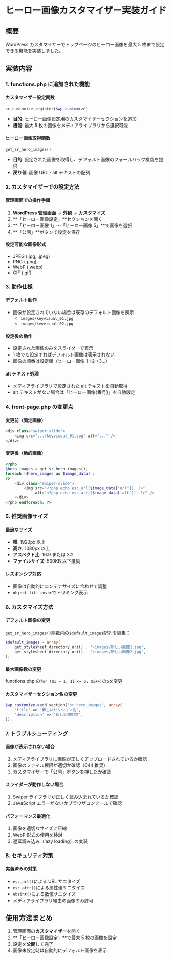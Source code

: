 # ヒーロー画像カスタマイザー実装ガイド

## 概要

WordPress カスタマイザーでトップページのヒーロー画像を最大 5 枚まで設定できる機能を実装しました。

## 実装内容

### 1. functions.php に追加された機能

#### カスタマイザー設定関数

```php
sr_customize_register($wp_customize)
```

- **目的**: ヒーロー画像設定用のカスタマイザーセクションを追加
- **機能**: 最大 5 枚の画像をメディアライブラリから選択可能

#### ヒーロー画像取得関数

```php
get_sr_hero_images()
```

- **目的**: 設定された画像を取得し、デフォルト画像のフォールバック機能を提供
- **戻り値**: 画像 URL・alt テキストの配列

### 2. カスタマイザーでの設定方法

#### 管理画面での操作手順

1. **WordPress 管理画面** → **外観** → **カスタマイズ**
2. **「ヒーロー画像設定」**セクションを開く
3. **「ヒーロー画像 1」～「ヒーロー画像 5」**で画像を選択
4. **「公開」**ボタンで設定を保存

#### 設定可能な画像形式

- JPEG (.jpg, .jpeg)
- PNG (.png)
- WebP (.webp)
- GIF (.gif)

### 3. 動作仕様

#### デフォルト動作

- 画像が設定されていない場合は既存のデフォルト画像を表示
  - `images/keyvisual_01.jpg`
  - `images/keyvisual_02.jpg`

#### 設定後の動作

- 設定された画像のみをスライダーで表示
- 1 枚でも設定すればデフォルト画像は表示されない
- 画像の順番は設定順（ヒーロー画像 1→2→3...）

#### alt テキスト処理

- メディアライブラリで設定された alt テキストを自動取得
- alt テキストがない場合は「ヒーロー画像{番号}」を自動設定

### 4. front-page.php の変更点

#### 変更前（固定画像）

```php
<div class="swiper-slide">
    <img src=".../keyvisual_01.jpg" alt="..." />
</div>
```

#### 変更後（動的画像）

```php
<?php
$hero_images = get_sr_hero_images();
foreach ($hero_images as $image_data) :
?>
    <div class="swiper-slide">
        <img src="<?php echo esc_url($image_data['url']); ?>"
             alt="<?php echo esc_attr($image_data['alt']); ?>" />
    </div>
<?php endforeach; ?>
```

### 5. 推奨画像サイズ

#### 最適なサイズ

- **幅**: 1920px 以上
- **高さ**: 1080px 以上
- **アスペクト比**: 16:9 または 3:2
- **ファイルサイズ**: 500KB 以下推奨

#### レスポンシブ対応

- 画像は自動的にコンテナサイズに合わせて調整
- `object-fit: cover`でトリミング表示

### 6. カスタマイズ方法

#### デフォルト画像の変更

`get_sr_hero_images()`関数内の`$default_images`配列を編集：

```php
$default_images = array(
    get_stylesheet_directory_uri() . '/images/新しい画像1.jpg',
    get_stylesheet_directory_uri() . '/images/新しい画像2.jpg',
);
```

#### 最大画像数の変更

functions.php の`for ($i = 1; $i <= 5; $i++)`の`5`を変更

#### カスタマイザーセクション名の変更

```php
$wp_customize->add_section('sr_hero_images', array(
    'title' => '新しいセクション名',
    'description' => '新しい説明文',
));
```

### 7. トラブルシューティング

#### 画像が表示されない場合

1. メディアライブラリに画像が正しくアップロードされているか確認
2. 画像のファイル権限が適切か確認（644 推奨）
3. カスタマイザーで「公開」ボタンを押したか確認

#### スライダーが動作しない場合

1. Swiper ライブラリが正しく読み込まれているか確認
2. JavaScript エラーがないかブラウザコンソールで確認

#### パフォーマンス最適化

1. 画像を適切なサイズに圧縮
2. WebP 形式の使用を検討
3. 遅延読み込み（lazy loading）の実装

### 8. セキュリティ対策

#### 実装済みの対策

- `esc_url()`による URL サニタイズ
- `esc_attr()`による属性値サニタイズ
- `absint()`による数値サニタイズ
- メディアライブラリ経由の画像のみ許可

## 使用方法まとめ

1. 管理画面の**カスタマイザー**を開く
2. **「ヒーロー画像設定」**で最大 5 枚の画像を設定
3. 設定を**公開**して完了
4. 画像未設定時は自動的にデフォルト画像を表示
